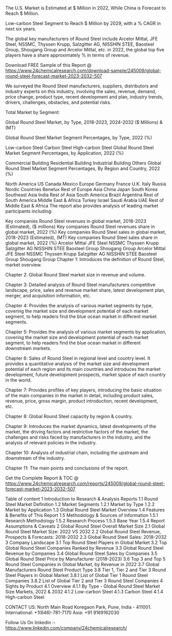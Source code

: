 The U.S. Market is Estimated at $ Million in 2022, While China is Forecast to Reach $ Million.

Low-carbon Steel Segment to Reach $ Million by 2029, with a % CAGR in next six years.

The global key manufacturers of Round Steel include Arcelor Mittal, JFE Steel, NSSMC, Thyssen Krupp, Salzgitter AG, NISSHIN STEE, Baosteel Group, Shougang Group and Arcelor Mittal, etc. in 2022, the global top five players have a share approximately % in terms of revenue.

Download FREE Sample of this Report @ https://www.24chemicalresearch.com/download-sample/245009/global-round-steel-forecast-market-2023-2032-507

We surveyed the Round Steel manufacturers, suppliers, distributors and industry experts on this industry, involving the sales, revenue, demand, price change, product type, recent development and plan, industry trends, drivers, challenges, obstacles, and potential risks.

Total Market by Segment:

Global Round Steel Market, by Type, 2018-2023, 2024-2032 ($ Millions) & (MT)

Global Round Steel Market Segment Percentages, by Type, 2022 (%)

Low-carbon Steel
Carbon Steel
High-carbon Steel
Global Round Steel Market Segment Percentages, by Application, 2022 (%)

Commercial Building
Residential Building
Industrial Building
Others
Global Round Steel Market Segment Percentages, By Region and Country, 2022 (%)

North America
US
Canada
Mexico
Europe
Germany
France
U.K.
Italy
Russia
Nordic Countries
Benelux
Rest of Europe
Asia
China
Japan
South Korea
Southeast Asia
India
Rest of Asia
South America
Brazil
Argentina
Rest of South America
Middle East & Africa
Turkey
Israel
Saudi Arabia
UAE
Rest of Middle East & Africa
The report also provides analysis of leading market participants including:

Key companies Round Steel revenues in global market, 2018-2023 (Estimated), ($ millions)
Key companies Round Steel revenues share in global market, 2022 (%)
Key companies Round Steel sales in global market, 2018-2023 (Estimated), (MT)
Key companies Round Steel sales share in global market, 2022 (%)
Arcelor Mittal
JFE Steel
NSSMC
Thyssen Krupp
Salzgitter AG
NISSHIN STEE
Baosteel Group
Shougang Group
Arcelor Mittal
JFE Steel
NSSMC
Thyssen Krupp
Salzgitter AG
NISSHIN STEE
Baosteel Group
Shougang Group
Chapter 1: Introduces the definition of Round Steel, market overview.

Chapter 2: Global Round Steel market size in revenue and volume.

Chapter 3: Detailed analysis of Round Steel manufacturers competitive landscape, price, sales and revenue market share, latest development plan, merger, and acquisition information, etc.

Chapter 4: Provides the analysis of various market segments by type, covering the market size and development potential of each market segment, to help readers find the blue ocean market in different market segments.

Chapter 5: Provides the analysis of various market segments by application, covering the market size and development potential of each market segment, to help readers find the blue ocean market in different downstream markets.

Chapter 6: Sales of Round Steel in regional level and country level. It provides a quantitative analysis of the market size and development potential of each region and its main countries and introduces the market development, future development prospects, market space of each country in the world.

Chapter 7: Provides profiles of key players, introducing the basic situation of the main companies in the market in detail, including product sales, revenue, price, gross margin, product introduction, recent development, etc.

Chapter 8: Global Round Steel capacity by region & country.

Chapter 9: Introduces the market dynamics, latest developments of the market, the driving factors and restrictive factors of the market, the challenges and risks faced by manufacturers in the industry, and the analysis of relevant policies in the industry.

Chapter 10: Analysis of industrial chain, including the upstream and downstream of the industry.

Chapter 11: The main points and conclusions of the report.

Get the Complete Report & TOC @ https://www.24chemicalresearch.com/reports/245009/global-round-steel-forecast-market-2023-2032-507

Table of content
1 Introduction to Research & Analysis Reports
1.1 Round Steel Market Definition
1.2 Market Segments
1.2.1 Market by Type
1.2.2 Market by Application
1.3 Global Round Steel Market Overview
1.4 Features & Benefits of This Report
1.5 Methodology & Sources of Information
1.5.1 Research Methodology
1.5.2 Research Process
1.5.3 Base Year
1.5.4 Report Assumptions & Caveats
2 Global Round Steel Overall Market Size
2.1 Global Round Steel Market Size: 2022 VS 2032
2.2 Global Round Steel Revenue, Prospects & Forecasts: 2018-2032
2.3 Global Round Steel Sales: 2018-2032
3 Company Landscape
3.1 Top Round Steel Players in Global Market
3.2 Top Global Round Steel Companies Ranked by Revenue
3.3 Global Round Steel Revenue by Companies
3.4 Global Round Steel Sales by Companies
3.5 Global Round Steel Price by Manufacturer (2018-2023)
3.6 Top 3 and Top 5 Round Steel Companies in Global Market, by Revenue in 2022
3.7 Global Manufacturers Round Steel Product Type
3.8 Tier 1, Tier 2 and Tier 3 Round Steel Players in Global Market
3.8.1 List of Global Tier 1 Round Steel Companies
3.8.2 List of Global Tier 2 and Tier 3 Round Steel Companies
4 Sights by Product
4.1 Overview
4.1.1 By Type - Global Round Steel Market Size Markets, 2022 & 2032
4.1.2 Low-carbon Steel
4.1.3 Carbon Steel
4.1.4 High-carbon Steel

CONTACT US:
North Main Road Koregaon Park, Pune, India - 411001.
International: +1(646)-781-7170
Asia: +91 9169162030

Follow Us On linkedin :- https://www.linkedin.com/company/24chemicalresearch/
